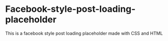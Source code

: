 # Facebook-style-post-loading-placeholder
This is a facebook style post loading placeholder made with CSS and HTML
